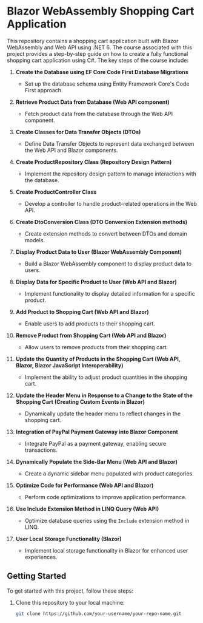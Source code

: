 # Blazor WebAssembly Shopping Cart Application

This repository contains a shopping cart application built with Blazor WebAssembly and Web API using .NET 6. The course associated with this project provides a step-by-step guide on how to create a fully functional shopping cart application using C#. The key steps of the course include:

1. **Create the Database using EF Core Code First Database Migrations**
   - Set up the database schema using Entity Framework Core's Code First approach.

2. **Retrieve Product Data from Database (Web API component)**
   - Fetch product data from the database through the Web API component.

3. **Create Classes for Data Transfer Objects (DTOs)**
   - Define Data Transfer Objects to represent data exchanged between the Web API and Blazor components.

4. **Create ProductRepository Class (Repository Design Pattern)**
   - Implement the repository design pattern to manage interactions with the database.

5. **Create ProductController Class**
   - Develop a controller to handle product-related operations in the Web API.

6. **Create DtoConversion Class (DTO Conversion Extension methods)**
   - Create extension methods to convert between DTOs and domain models.

7. **Display Product Data to User (Blazor WebAssembly Component)**
   - Build a Blazor WebAssembly component to display product data to users.

8. **Display Data for Specific Product to User (Web API and Blazor)**
   - Implement functionality to display detailed information for a specific product.

9. **Add Product to Shopping Cart (Web API and Blazor)**
   - Enable users to add products to their shopping cart.

10. **Remove Product from Shopping Cart (Web API and Blazor)**
    - Allow users to remove products from their shopping cart.

11. **Update the Quantity of Products in the Shopping Cart (Web API, Blazor, Blazor JavaScript Interoperability)**
    - Implement the ability to adjust product quantities in the shopping cart.

12. **Update the Header Menu in Response to a Change to the State of the Shopping Cart (Creating Custom Events in Blazor)**
    - Dynamically update the header menu to reflect changes in the shopping cart.

13. **Integration of PayPal Payment Gateway into Blazor Component**
    - Integrate PayPal as a payment gateway, enabling secure transactions.

14. **Dynamically Populate the Side-Bar Menu (Web API and Blazor)**
    - Create a dynamic sidebar menu populated with product categories.

15. **Optimize Code for Performance (Web API and Blazor)**
    - Perform code optimizations to improve application performance.

16. **Use Include Extension Method in LINQ Query (Web API)**
    - Optimize database queries using the `Include` extension method in LINQ.

17. **User Local Storage Functionality (Blazor)**
    - Implement local storage functionality in Blazor for enhanced user experiences.

## Getting Started

To get started with this project, follow these steps:

1. Clone this repository to your local machine:

   ```bash
   git clone https://github.com/your-username/your-repo-name.git
